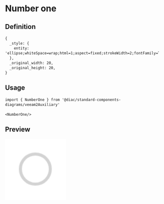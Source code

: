 # Number one

## Definition

```
{
  _style: { 
    entity: 'ellipse;whiteSpace=wrap;html=1;aspect=fixed;strokeWidth=2;fontFamily=Tahoma;spacingBottom=4;spacingRight=2;strokeColor=#d3d3d3;',
  },
  _original_width: 20,
  _original_height: 20,
}
```

## Usage

```
import { NumberOne } from '@diac/standard-components-diagrams/veeam2Auxiliary'

<NumberOne/>
```

## Preview

<img src="./number-one.png" width="200"/>
